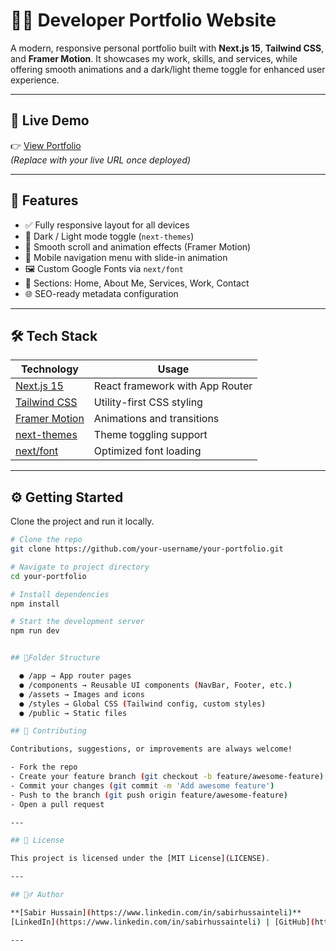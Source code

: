 # 🧑‍💻 Developer Portfolio Website

A modern, responsive personal portfolio built with **Next.js 15**, **Tailwind CSS**, and **Framer Motion**. It showcases my work, skills, and services, while offering smooth animations and a dark/light theme toggle for enhanced user experience.

---

## 🔗 Live Demo

👉 [View Portfolio](https://your-deployment-link.com)  
_(Replace with your live URL once deployed)_

---

## 🚀 Features

- ✅ Fully responsive layout for all devices
- 🎨 Dark / Light mode toggle (`next-themes`)
- 🔁 Smooth scroll and animation effects (Framer Motion)
- 📱 Mobile navigation menu with slide-in animation
- 🖼️ Custom Google Fonts via `next/font`
- 🧠 Sections: Home, About Me, Services, Work, Contact
- 🌐 SEO-ready metadata configuration

---

## 🛠 Tech Stack

| Technology                                                                          | Usage                           |
| ----------------------------------------------------------------------------------- | ------------------------------- |
| [Next.js 15](https://nextjs.org/)                                                   | React framework with App Router |
| [Tailwind CSS](https://tailwindcss.com/)                                            | Utility-first CSS styling       |
| [Framer Motion](https://www.framer.com/motion/)                                     | Animations and transitions      |
| [next-themes](https://github.com/pacocoursey/next-themes)                           | Theme toggling support          |
| [next/font](https://nextjs.org/docs/app/building-your-application/optimizing/fonts) | Optimized font loading          |

---

## ⚙️ Getting Started

Clone the project and run it locally.

```bash
# Clone the repo
git clone https://github.com/your-username/your-portfolio.git

# Navigate to project directory
cd your-portfolio

# Install dependencies
npm install

# Start the development server
npm run dev


## 📁Folder Structure

  ● /app → App router pages
  ● /components → Reusable UI components (NavBar, Footer, etc.)
  ● /assets → Images and icons
  ● /styles → Global CSS (Tailwind config, custom styles)
  ● /public → Static files

## 🤝 Contributing

Contributions, suggestions, or improvements are always welcome!

- Fork the repo
- Create your feature branch (git checkout -b feature/awesome-feature)
- Commit your changes (git commit -m 'Add awesome feature')
- Push to the branch (git push origin feature/awesome-feature)
- Open a pull request

---

## 📄 License

This project is licensed under the [MIT License](LICENSE).

---

## 🙋‍♂️ Author

**[Sabir Hussain](https://www.linkedin.com/in/sabirhussainteli)**   
[LinkedIn](https://www.linkedin.com/in/sabirhussainteli) | [GitHub](https://github.com/Sabirrh)

---
